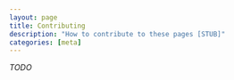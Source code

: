 ```yaml
---
layout: page
title: Contributing
description: "How to contribute to these pages [STUB]"
categories: [meta]
---
```


_TODO_
